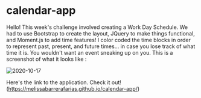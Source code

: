 # calendar-app

Hello! This week's challenge involved creating a Work Day Schedule. We had to use Bootstrap to create the layout, JQuery to make things functional, and Moment.js to add time features!
I color coded the time blocks in order to represent past, present, and future times... in case you lose track of what time it is. You wouldn't want an event sneaking up on you. This is a screenshot of what it looks like :

![2020-10-17](https://user-images.githubusercontent.com/70250490/96353551-032ce980-1082-11eb-96ea-4f1c3997bcb2.png)

Here's the link to the application. Check it out!
(https://melissabarrerafarias.github.io/calendar-app/)